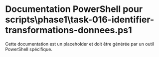 # Documentation PowerShell pour scripts\phase1\task-016-identifier-transformations-donnees.ps1

Cette documentation est un placeholder et doit être générée par un outil PowerShell spécifique.
